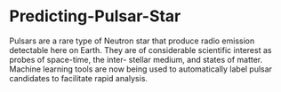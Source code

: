 # Predicting-Pulsar-Star
Pulsars are a rare type of Neutron star that produce radio emission detectable here on Earth. They are of considerable scientific interest as probes of space-time, the inter- stellar medium, and states of matter. Machine learning tools are now being used to automatically label pulsar candidates to facilitate rapid analysis.
